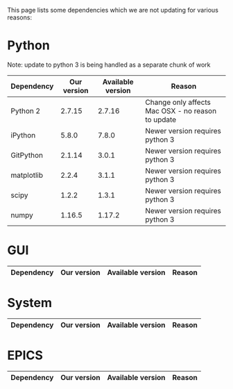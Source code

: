 This page lists some dependencies which we are not updating for various reasons:

# Python

Note: update to python 3 is being handled as a separate chunk of work

| Dependency | Our version | Available version | Reason |
| --- | --- | --- | --- |
| Python 2 | 2.7.15 | 2.7.16 | Change only affects Mac OSX - no reason to update |
| iPython | 5.8.0 | 7.8.0 | Newer version requires python 3 |
| GitPython | 2.1.14 | 3.0.1 | Newer version requires python 3 |
| matplotlib | 2.2.4 | 3.1.1 | Newer version requires python 3 |
| scipy | 1.2.2 | 1.3.1 | Newer version requires python 3 |
| numpy | 1.16.5 | 1.17.2 | Newer version requires python 3 |

# GUI

| Dependency | Our version | Available version | Reason |
| --- | --- | --- | --- |

# System

| Dependency | Our version | Available version | Reason |
| --- | --- | --- | --- |

# EPICS

| Dependency | Our version | Available version | Reason |
| --- | --- | --- | --- |
